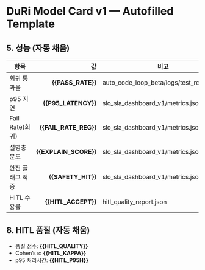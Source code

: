 # DuRi Model Card v1 — **Autofilled Template**

## 5. 성능 (자동 채움)
| 항목 | 값 | 비고 |
|---|---:|---|
| 회귀 통과율 | **{{PASS_RATE}}** | auto_code_loop_beta/logs/test_result.json |
| p95 지연 | **{{P95_LATENCY}}** | slo_sla_dashboard_v1/metrics.json |
| Fail Rate(회귀) | **{{FAIL_RATE_REG}}** | slo_sla_dashboard_v1/metrics.json |
| 설명충분도 | **{{EXPLAIN_SCORE}}** | slo_sla_dashboard_v1/metrics.json |
| 안전 플래그 적중 | **{{SAFETY_HIT}}** | slo_sla_dashboard_v1/metrics.json |
| HITL 수용률 | **{{HITL_ACCEPT}}** | hitl_quality_report.json |

## 8. HITL 품질 (자동 채움)
- 품질 점수: **{{HITL_QUALITY}}**
- Cohen’s κ: **{{HITL_KAPPA}}**
- p95 처리시간: **{{HITL_P95H}}**
